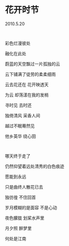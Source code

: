 # 花开时节

2010.5.20

 

彩色烂漫彼处

融化在此处

蔚蓝的天空飘过一片孤独的云

云下铺满了徒劳的柔柔细雨

云去花还在 花开映透天

为云 却荡漾在我的发梢

寻时见 去时还

独倚清风 采香人间

越过不眠蓦然见

他乡英华 绕心田

&nbsp;

哪天终于走了

仍然仰望着远处清秀的白色痕迹

愿能到永远

只是曲终人散花已去

独彷徨 不住回首

岁月模糊的是面容 不是心动

夜色朦胧 划桨水声里

月夕照 醉梦里

何处是江南

